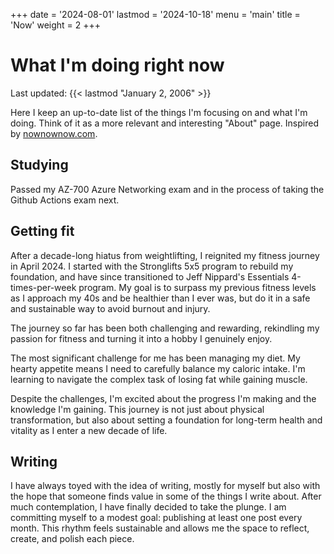 +++
date = '2024-08-01'
lastmod = '2024-10-18'
menu = 'main'
title = 'Now'
weight = 2
+++


# What I'm doing right now

Last updated: {{< lastmod "January 2, 2006" >}}

Here I keep an up-to-date list of the things I'm focusing on and what I'm doing. Think of it as a more relevant and interesting "About" page. Inspired by [nownownow.com](https://nownownow.com/about).

## Studying

Passed my AZ-700 Azure Networking exam and in the process of taking the Github Actions exam next.

## Getting fit

After a decade-long hiatus from weightlifting, I reignited my fitness journey in April 2024. I started with the Stronglifts 5x5 program to rebuild my foundation, and have since transitioned to Jeff Nippard's Essentials 4-times-per-week program. My goal is to surpass my previous fitness levels as I approach my 40s and be healthier than I ever was, but do it in a safe and sustainable way to avoid burnout and injury.

The journey so far has been both challenging and rewarding, rekindling my passion for fitness and turning it into a hobby I genuinely enjoy.

The most significant challenge for me has been managing my diet. My hearty appetite means I need to carefully balance my caloric intake. I'm learning to navigate the complex task of losing fat while gaining muscle.

Despite the challenges, I'm excited about the progress I'm making and the knowledge I'm gaining. This journey is not just about physical transformation, but also about setting a foundation for long-term health and vitality as I enter a new decade of life.

## Writing

I have always toyed with the idea of writing, mostly for myself but also with the hope that someone finds value in some of the things I write about. After much contemplation, I have finally decided to take the plunge. I am committing myself to a modest goal: publishing at least one post every month. This rhythm feels sustainable and allows me the space to reflect, create, and polish each piece.

